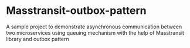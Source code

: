 # Masstransit-outbox-pattern
A sample project to demonstrate asynchronous communication between two microservices using queuing mechanism with the help of Masstransit library and outbox pattern
